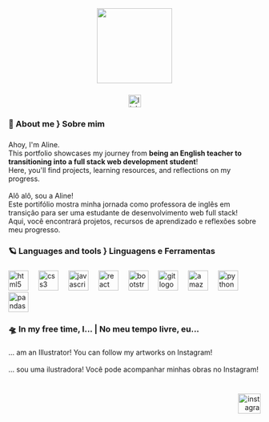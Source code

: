 <div align="center">
  <img height="150" src="https://i.giphy.com/media/v1.Y2lkPTc5MGI3NjExYTlxbHJiZ2d5YWI0enZteXQ3MmJzYmZ1NWgzdnB5OW9yeTBkNGpiNiZlcD12MV9pbnRlcm5hbF9naWZfYnlfaWQmY3Q9Zw/fcAlFfsxvpBtFgpxCu/giphy.gif"  />
</div>

###

<div align="center">
  <a href="https://www.linkedin.com/in/aline-raldi/" target="_blank">
    <img src="https://img.shields.io/static/v1?message=LinkedIn&logo=linkedin&label=&color=0077B5&logoColor=white&labelColor=&style=for-the-badge" height="25" alt="linkedin logo"  />
  </a>
</div>

###

<h3 align="left">💫  About me } Sobre mim</h3>

###

<p align="left">Ahoy, I'm Aline.<br>This portfolio showcases my journey from <b>being an English teacher to transitioning into a full stack web development student</b>! <br> Here, you'll find projects, learning resources, and reflections on my progress.<br><br>Alô alô, sou a Aline!<br>Este portifólio mostra minha jornada como professora de inglês em transição para ser uma estudante de desenvolvimento web full stack! <br> Aqui, você encontrará projetos, recursos de aprendizado e reflexões sobre meu progresso.</p>

###

<h3 align="left">🪐 Languages and tools } Linguagens e Ferramentas</h3>

###

<div align="left">
  <img src="https://cdn.jsdelivr.net/gh/devicons/devicon/icons/html5/html5-original.svg" height="40" alt="html5 logo"  />
  <img width="12" />
  <img src="https://cdn.jsdelivr.net/gh/devicons/devicon/icons/css3/css3-original.svg" height="40" alt="css3 logo"  />
  <img width="12" />
  <img src="https://cdn.jsdelivr.net/gh/devicons/devicon/icons/javascript/javascript-original.svg" height="40" alt="javascript logo"  />
  <img width="12" />
  <img src="https://cdn.jsdelivr.net/gh/devicons/devicon/icons/react/react-original.svg" height="40" alt="react logo"  />
  <img width="12" />
  <img src="https://cdn.jsdelivr.net/gh/devicons/devicon/icons/bootstrap/bootstrap-original.svg" height="40" alt="bootstrap logo"  />
  <img width="12" />
  <img src="https://cdn.jsdelivr.net/gh/devicons/devicon/icons/git/git-original.svg" height="40" alt="git logo"  />
  <img width="12" />
  <img src="https://cdn.jsdelivr.net/gh/devicons/devicon/icons/amazonwebservices/amazonwebservices-line-wordmark.svg" height="40" alt="amazonwebservices logo"  />
  <img width="12" />
  <img src="https://cdn.jsdelivr.net/gh/devicons/devicon/icons/python/python-original.svg" height="40" alt="python logo"  />
  <img width="12" />
  <img src="https://cdn.jsdelivr.net/gh/devicons/devicon/icons/pandas/pandas-original.svg" height="40" alt="pandas logo"  />
</div>

###

<h3 align="left">🛸 In my free time, I... | No meu tempo livre, eu...</h3>

###

<p align="left">... am an Illustrator! You can follow my artworks on Instagram!<br><br>... sou uma ilustradora! Você pode acompanhar minhas obras no Instagram!</p>

###

<br clear="both">

<div align="right">
  <a href="https://www.instagram.com/alinesismica/" target="_blank" rel="noopener noreferrer">
    <img src="https://raw.githubusercontent.com/maurodesouza/profile-readme-generator/master/src/assets/icons/social/instagram/default.svg" width="45" height="40" alt="instagram logo"  />
  </a>
</div>

###
